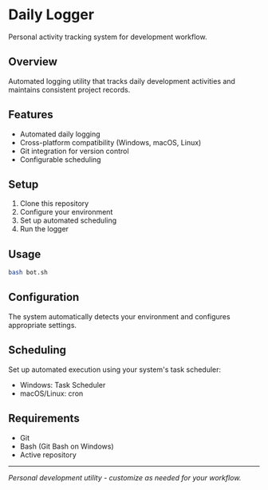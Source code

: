 # Daily Logger

Personal activity tracking system for development workflow.

## Overview

Automated logging utility that tracks daily development activities and maintains consistent project records.

## Features

- Automated daily logging
- Cross-platform compatibility (Windows, macOS, Linux)
- Git integration for version control
- Configurable scheduling

## Setup

1. Clone this repository
2. Configure your environment
3. Set up automated scheduling
4. Run the logger

## Usage

```bash
bash bot.sh
```

## Configuration

The system automatically detects your environment and configures appropriate settings.

## Scheduling

Set up automated execution using your system's task scheduler:
- Windows: Task Scheduler
- macOS/Linux: cron

## Requirements

- Git
- Bash (Git Bash on Windows)
- Active repository

---

*Personal development utility - customize as needed for your workflow.*
